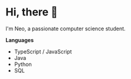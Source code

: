 # Hi, there 👋

I'm Neo, a passionate computer science student.


**Languages**
- TypeScript / JavaScript
- Java
- Python
- SQL


